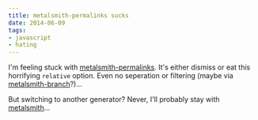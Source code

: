 ```yaml
---
title: metalsmith-permalinks sucks
date: 2014-06-09
tags:
- javascript
- hating
---
```

I'm feeling stuck with [metalsmith-permalinks](https://github.com/segmentio/metalsmith-permalinks). It's either dismiss or eat this horrifying `relative` option. Even no seperation or filtering (maybe via [metalsmith-branch](https://github.com/ericgj/metalsmith-branch)?)...

But switching to another generator? Never, I'll probably stay with [metalsmith](http://www.metalsmith.io/)...

